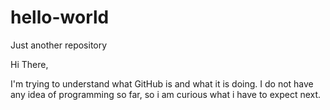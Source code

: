 # hello-world
Just another repository

Hi There,

I'm trying to understand what GitHub is and what it is doing. I do not have any idea of programming so far, so i am curious what i have to expect next.
